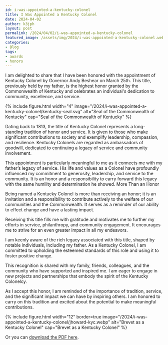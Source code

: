 ```yaml
---
id: i-was-appointed-a-kentucky-colonel
title: I Was Appointed a Kentucky Colonel
date: 2024-04-02
author: k3jph
layout: post
permalink: /2024/04/02/i-was-appointed-a-kentucky-colonel
featured_image: /assets/img/2024/i-was-appointed-a-kentucky-colonel.webp
categories:
- Blog 
tags:
- awards
- honors
---
```


I am delighted to share that I have been honored with the appointment
of Kentucky Colonel by Governor Andy Beshear on March 25th. 
This title, previously held by my father, is the highest honor granted
by the Commonwealth of Kentucky and celebrates an individual's
dedication to community, excellence, and service. 

{% include figure.html width="4"
   image="/2024/i-was-appointed-a-kentucky-colonel/kentucky-seal.svg" 
   alt="Seal of the Commonwealth of Kentucky" 
   cap="Seal of the Commonwealth of Kentucky" %}
   
Dating back to 1813, the title of Kentucky Colonel represents a
long-standing tradition of honor and service. It is given to those
who make significant contributions to society and exemplify leadership,
compassion, and resilience. Kentucky Colonels are regarded as
ambassadors of goodwill, dedicated to continuing a legacy of service
and community involvement.

This appointment is particularly meaningful to me as it connects
me with my father’s legacy of service. His life and values as a
Colonel have profoundly influenced my commitment to generosity,
leadership, and service to the community. It is an honor and a
responsibility to carry forward this legacy with the same humility
and determination he showed.  More Than an Honor

Being named a Kentucky Colonel is more than receiving an honor; it
is an invitation and a responsibility to contribute actively to the
welfare of our communities and the Commonwealth. It serves as a
reminder of our ability to effect change and have a lasting impact.

Receiving this title fills me with gratitude and motivates me to
further my efforts in service, philanthropy, and community engagement.
It encourages me to strive for an even greater impact in all my
endeavors.

I am keenly aware of the rich legacy associated with this title,
shaped by notable individuals, including my father. As a Kentucky
Colonel, I am committed to upholding the esteemed standards of this
role and using it to foster positive change.  

This recognition is shared with my family, friends, colleagues, and
the community who have supported and inspired me. I am eager to
engage in new projects and partnerships that embody the spirit of
the Kentucky Colonelcy.

As I accept this honor, I am reminded of the importance of tradition,
service, and the significant impact we can have by inspiring others.
I am honored to carry on this tradition and excited about the
potential to make meaningful contributions.

{% include figure.html width="12" border=true
   image="/2024/i-was-appointed-a-kentucky-colonel/jhoward-kyc.webp" 
   alt="Brevet as a Kentucky Colonel"
   cap="Brevet as a Kentucky Colonel" %}
   
Or you can [download the PDF here](/assets/img/2024/i-was-appointed-a-kentucky-colonel/jhoward-kyc.pdf).

